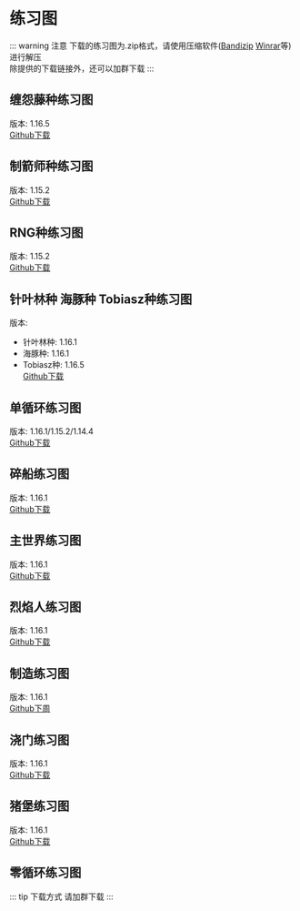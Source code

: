# 练习图
::: warning 注意
下载的练习图为.zip格式，请使用压缩软件([Bandizip](https://www.bandisoft.com/bandizip/) [Winrar](http://www.winrar.com.cn/)等)进行解压   
除提供的下载链接外，还可以加群下载
:::
## 缠怨藤种练习图
版本: 1.16.5   
[Github下载](https://github.com/r0hkx/vine-ssg-practice/releases)

## 制箭师种练习图
版本: 1.15.2   
[Github下载](https://github.com/WidePaggi/FletcherMap/releases)

## RNG种练习图
版本: 1.15.2   
[Github下载](https://github.com/WidePaggi/RNGMap/releases)

## 针叶林种 海豚种 Tobiasz种练习图
版本:    
- 针叶林种: 1.16.1
- 海豚种: 1.16.1
- Tobiasz种: 1.16.5   
[Github下载](https://github.com/ObsidianCock/SSGPracticeMapsByHarm_Icn/releases)

## 单循环练习图
版本: 1.16.1/1.15.2/1.14.4   
[Github下载](https://github.com/ryguy2k4/ryguy2k4endpractice/releases)

## 碎船练习图
版本: 1.16.1   
[Github下载](https://github.com/wcnmm1376/maps-for-speedrun-1.16.1/releases)

## 主世界练习图
版本: 1.16.1   
[Github下载](https://github.com/7rowl/OWPractice/releases)

## 烈焰人练习图
版本: 1.16.1   
[Github下载](https://github.com/Semperzz/Blaze-Practice/releases)

## 制造练习图
版本: 1.16.1   
[Github下周](https://github.com/Semperzz/Crafting-Practice-v2/releases)

## 浇门练习图
版本: 1.16.1   
[Github下载](https://github.com/Semperzz/Portal-Practice/releases)

## 猪堡练习图
版本: 1.16.1   
[Github下载](https://github.com/LlamaPag/bastion/releases)

## 零循环练习图
::: tip 下载方式
请加群下载
:::